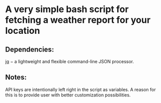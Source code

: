 # A very simple bash script for fetching a weather report for your location

## Dependencies:

[jq](https://jqlang.github.io/jq) $-$ a lightweight and flexible command-line JSON processor.

## Notes:
API keys are intentionally left right in the script as variables. A reason for this is to provide user with better customization possibilities.



